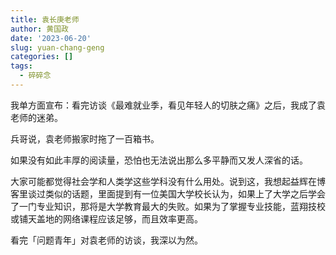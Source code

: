 ```yaml
---
title: 袁长庚老师
author: 黄国政
date: '2023-06-20'
slug: yuan-chang-geng
categories: []
tags:
  - 碎碎念
---
```


我单方面宣布：看完访谈《最难就业季，看见年轻人的切肤之痛》之后，我成了袁老师的迷弟。

兵哥说，袁老师搬家时拖了一百箱书。

如果没有如此丰厚的阅读量，恐怕也无法说出那么多平静而又发人深省的话。

大家可能都觉得社会学和人类学这些学科没有什么用处。说到这，我想起益辉在博客里谈过类似的话题，里面提到有一位美国大学校长认为，如果上了大学之后学会了一门专业知识，那将是大学教育最大的失败。如果为了掌握专业技能，蓝翔技校或铺天盖地的网络课程应该足够，而且效率更高。

看完「问题青年」对袁老师的访谈，我深以为然。

